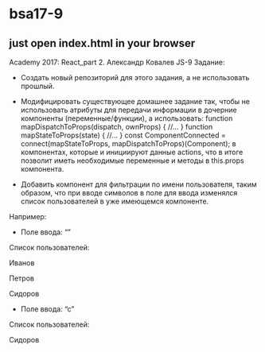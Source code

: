 bsa17-9
===================

**just open index.html in your browser**
----------

Academy 2017: React_part 2. Александр Ковалев JS-9
Задание:

- Создать новый репозиторий для этого задания, а не использовать прошлый.

- Модифицировать существующее домашнее задание так, чтобы не использовать атрибуты для передачи информации в дочерние компоненты (переменные/функции), a использовать: function mapDispatchToProps(dispatch, ownProps) { //... } function mapStateToProps(state) { //... } const ComponentConnected = connect(mapStateToProps, mapDispatchToProps)(Component); в компонентах, которые и инициируют данные actions, что в итоге позволит иметь необходимые переменные и методы в this.props компонента.

- Добавить компонент для фильтрации по имени пользователя, таким образом, что при вводе символов в поле для ввода изменялся список пользователей в уже имеющемся компоненте.

Например:

- Поле ввода: “”

Список пользователей:

Иванов

Петров

Сидоров

- Поле ввода: “с”

Список пользователей:

Сидоров
